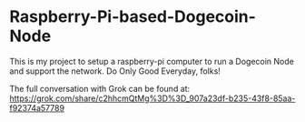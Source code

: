 # Raspberry-Pi-based-Dogecoin-Node

This is my project to setup a raspberry-pi computer to run a Dogecoin Node and support the network.
Do Only Good Everyday, folks!

The full conversation with Grok can be found at:
https://grok.com/share/c2hhcmQtMg%3D%3D_907a23df-b235-43f8-85aa-f92374a57789

